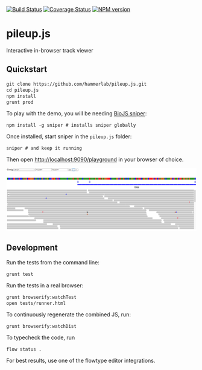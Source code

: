 [![Build Status](https://travis-ci.org/hammerlab/pileup.js.svg?branch=travis-flow)](https://travis-ci.org/hammerlab/pileup.js) [![Coverage Status](https://coveralls.io/repos/hammerlab/pileup.js/badge.svg?branch=master)](https://coveralls.io/r/hammerlab/pileup.js?branch=master) [![NPM version](http://img.shields.io/npm/v/pileup.svg)](https://www.npmjs.org/package/pileup)

# pileup.js
Interactive in-browser track viewer

## Quickstart

    git clone https://github.com/hammerlab/pileup.js.git
    cd pileup.js
    npm install
    grunt prod

To play with the demo, you will be needing [BioJS sniper][sniper]:
    
    npm install -g sniper # installs sniper globally

Once installed, start sniper in the `pileup.js` folder:

    sniper # and keep it running

Then open [http://localhost:9090/playground](http://localhost:9090/playground) in your browser of choice.

![Playground screenshot](examples/playground-screenshot.png)

## Development

Run the tests from the command line:

    grunt test

Run the tests in a real browser:

    grunt browserify:watchTest
    open tests/runner.html

To continuously regenerate the combined JS, run:

    grunt browserify:watchDist

To typecheck the code, run

    flow status .

For best results, use one of the flowtype editor integrations.

[sniper]: https://github.com/biojs/sniper